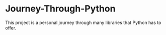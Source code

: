 # Journey-Through-Python
This project is a personal journey through many libraries that Python has to offer.
